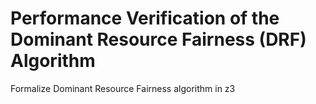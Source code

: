 # Performance Verification of the Dominant Resource Fairness (DRF) Algorithm 
Formalize Dominant Resource Fairness algorithm in z3
